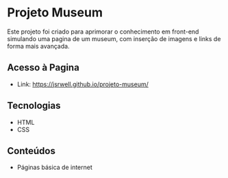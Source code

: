 # Projeto Museum

Este projeto foi criado para aprimorar o conhecimento em front-end simulando uma pagina de um museum, com inserção de imagens e links de forma mais avançada.

## Acesso à Pagina

- Link: https://jsrwell.github.io/projeto-museum/

## Tecnologias

- HTML
- CSS

## Conteúdos

- Páginas básica de internet